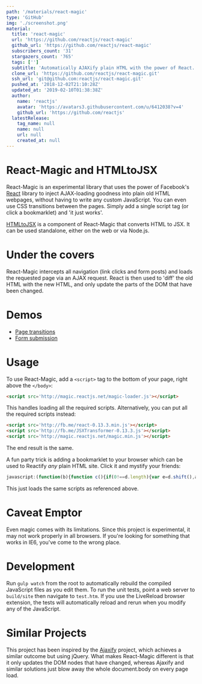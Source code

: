 ```yaml
---
path: '/materials/react-magic'
type: 'GitHub'
img: './screenshot.png'
material:
  title: 'react-magic'
  url: 'https://github.com/reactjs/react-magic'
  github_url: 'https://github.com/reactjs/react-magic'
  subscribers_count: '31'
  stargazers_count: '765'
  tags: ['']
  subtitle: 'Automatically AJAXify plain HTML with the power of React. It's magic!'
  clone_url: 'https://github.com/reactjs/react-magic.git'
  ssh_url: 'git@github.com:reactjs/react-magic.git'
  pushed_at: '2018-12-02T21:10:28Z'
  updated_at: '2019-02-10T01:38:38Z'
  author:
    name: 'reactjs'
    avatar: 'https://avatars3.githubusercontent.com/u/6412038?v=4'
    github_url: 'https://github.com/reactjs'
  latestRelease:
    tag_name: null
    name: null
    url: null
    created_at: null
---
```

React-Magic and HTMLtoJSX
=========================

React-Magic is an experimental library that uses the power of Facebook's
[React](http://facebook.github.io/react/) library to inject AJAX-loading
goodness into plain old HTML webpages, without having to write any custom
JavaScript. You can even use CSS transitions between the pages. Simply add a
single script tag (or click a bookmarklet) and 'it just works'.

[HTMLtoJSX](README-htmltojsx.md) is a component of React-Magic that converts
HTML to JSX. It can be used standalone, either on the web or via Node.js.

Under the covers
================

React-Magic intercepts all navigation (link clicks and form posts) and loads
the requested page via an AJAX request. React is then used to 'diff' the old
HTML with the new HTML, and only update the parts of the DOM that have been
changed.

Demos
=====

* [Page transitions](http://stuff.dan.cx/facebook/react-hacks/magic/red.php)
* [Form submission](http://stuff.dan.cx/facebook/react-hacks/magic/feedback1.htm)

Usage
=====

To use React-Magic, add a `<script>` tag to the bottom of your page, right above
the `</body>`:

```html
<script src='http://magic.reactjs.net/magic-loader.js'></script>
```

This handles loading all the required scripts. Alternatively, you can put all
the required scripts instead:

```html
<script src='http://fb.me/react-0.13.3.min.js'></script>
<script src='http://fb.me/JSXTransformer-0.13.3.js'></script>
<script src='http://magic.reactjs.net/magic.min.js'></script>
```

The end result is the same.

A fun party trick is adding a bookmarklet to your browser which can be used to
Reactify *any* plain HTML site. Click it and mystify your friends:

```javascript
javascript:(function(b){function c(){if(0!==d.length){var e=d.shift(),a=b.createElement('script');a.src=e;a.onload=c;b.body.appendChild(a)}}var d=['http://fb.me/react-0.13.3.min.js','http://fb.me/JSXTransformer-0.13.3.js','http://magic.reactjs.net/magic.min.js'];c();return!1})(document);
```

This just loads the same scripts as referenced above.

Caveat Emptor
=============
Even magic comes with its limitations. Since this project is experimental, it may not
work properly in all browsers. If you're looking for something that works in
IE6, you've come to the wrong place.

Development
===========
Run `gulp watch` from the root to automatically rebuild the compiled JavaScript
files as you edit them. To run the unit tests, point a web server to 
`build/site` then navigate to `test.htm`. If you use the LiveReload browser 
extension, the tests will automatically reload and rerun when you modify any of 
the JavaScript.

Similar Projects
================
This project has been inspired by the
[Ajaxify](https://github.com/browserstate/ajaxify) project, which achieves a
similar outcome but using jQuery. What makes React-Magic different is that it
only updates the DOM nodes that have changed, whereas Ajaxify and similar
solutions just blow away the whole document.body on every page load.
